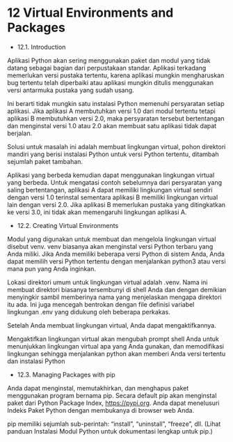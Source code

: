 # 12 Virtual Environments and Packages

* 12.1. Introduction

Aplikasi Python akan sering menggunakan paket dan modul yang tidak datang sebagai bagian dari perpustakaan standar. Aplikasi terkadang memerlukan versi pustaka tertentu, karena aplikasi mungkin mengharuskan bug tertentu telah diperbaiki atau aplikasi mungkin ditulis menggunakan versi antarmuka pustaka yang sudah usang.

Ini berarti tidak mungkin satu instalasi Python memenuhi persyaratan setiap aplikasi. Jika aplikasi A membutuhkan versi 1.0 dari modul tertentu tetapi aplikasi B membutuhkan versi 2.0, maka persyaratan tersebut bertentangan dan menginstal versi 1.0 atau 2.0 akan membuat satu aplikasi tidak dapat berjalan.

Solusi untuk masalah ini adalah membuat lingkungan virtual, pohon direktori mandiri yang berisi instalasi Python untuk versi Python tertentu, ditambah sejumlah paket tambahan.

Aplikasi yang berbeda kemudian dapat menggunakan lingkungan virtual yang berbeda. Untuk mengatasi contoh sebelumnya dari persyaratan yang saling bertentangan, aplikasi A dapat memiliki lingkungan virtual sendiri dengan versi 1.0 terinstal sementara aplikasi B memiliki lingkungan virtual lain dengan versi 2.0. Jika aplikasi B memerlukan pustaka yang ditingkatkan ke versi 3.0, ini tidak akan memengaruhi lingkungan aplikasi A.

* 12.2. Creating Virtual Environments

Modul yang digunakan untuk membuat dan mengelola lingkungan virtual disebut venv. venv biasanya akan menginstal versi Python terbaru yang Anda miliki. Jika Anda memiliki beberapa versi Python di sistem Anda, Anda dapat memilih versi Python tertentu dengan menjalankan python3 atau versi mana pun yang Anda inginkan.

Lokasi direktori umum untuk lingkungan virtual adalah .venv. Nama ini membuat direktori biasanya tersembunyi di shell Anda dan dengan demikian menyingkir sambil memberinya nama yang menjelaskan mengapa direktori itu ada. Ini juga mencegah bentrokan dengan file definisi variabel lingkungan .env yang didukung oleh beberapa perkakas.

Setelah Anda membuat lingkungan virtual, Anda dapat mengaktifkannya.

Mengaktifkan lingkungan virtual akan mengubah prompt shell Anda untuk menunjukkan lingkungan virtual apa yang Anda gunakan, dan memodifikasi lingkungan sehingga menjalankan python akan memberi Anda versi tertentu dan instalasi Python

* 12.3. Managing Packages with pip

Anda dapat menginstal, memutakhirkan, dan menghapus paket menggunakan program bernama pip. Secara default pip akan menginstal paket dari Python Package Index, https://pypi.org. Anda dapat menelusuri Indeks Paket Python dengan membukanya di browser web Anda.

pip memiliki sejumlah sub-perintah: “install”, “uninstall”, “freeze”, dll. (Lihat panduan Instalasi Modul Python untuk dokumentasi lengkap untuk pip.)

